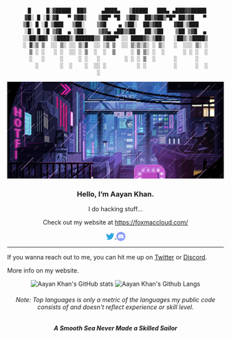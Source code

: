 <div align="center">

```
 █     █░▓█████  ██▓     ▄████▄   ▒█████   ███▄ ▄███▓▓█████
▓█░ █ ░█░▓█   ▀ ▓██▒    ▒██▀ ▀█  ▒██▒  ██▒▓██▒▀█▀ ██▒▓█   ▀
▒█░ █ ░█ ▒███   ▒██░    ▒▓█    ▄ ▒██░  ██▒▓██    ▓██░▒███   
░█░ █ ░█ ▒▓█  ▄ ▒██░    ▒▓▓▄ ▄██▒▒██   ██░▒██    ▒██ ▒▓█  ▄
░░██▒██▓ ░▒████▒░██████▒▒ ▓███▀ ░░ ████▓▒░▒██▒   ░██▒░▒████▒
░ ▓░▒ ▒  ░░ ▒░ ░░ ▒░▓  ░░ ░▒ ▒  ░░ ▒░▒░▒░ ░ ▒░   ░  ░░░ ▒░ ░
  ▒ ░ ░   ░ ░  ░░ ░ ▒  ░  ░  ▒     ░ ▒ ▒░ ░  ░      ░ ░ ░  ░
  ░   ░     ░     ░ ░   ░        ░ ░ ░ ▒  ░      ░      ░   
    ░       ░  ░    ░  ░░ ░          ░ ░         ░      ░  ░
                        ░                                   
```

![screen-gif](./assets/cp2221.gif)
 
 
### Hello, I’m Aayan Khan.

I do hacking stuff...

Check out my website at https://foxmaccloud.com/


<a href="https://x.com/AmnaIshtiaq14">
  <img align="center" alt="Aayan Khan | Twitter" width="21px" src="https://raw.githubusercontent.com/FoxMaccloud/FoxMaccloud/master/assets/twitter.svg" />
</a>
<a href="https://discord.gg/bjKUZ23xey">
  <img align="center" alt="Aayan Khan | Discord" width="21px" src="https://raw.githubusercontent.com/FoxMaccloud/FoxMaccloud/master/assets/discord-round.svg" />
</a>


</div>

---


<div align="left">

 If you wanna reach out to me, you can hit me up on [Twitter](https://x.com/AmnaIshtiaq14) or [Discord](https://discord.gg/bjKUZ23xey).

 More info on my website.

</div>

<div align="center">

 ![Aayan Khan's GitHub stats](https://github-readme-stats.vercel.app/api?username=Professordev786&show_icons=true&theme=tokyonight&line_height=33&bg_color=00000000&hide_title=true&hide_border=true&count_private=true&include_all_commits=true&enable_animations=true")
 ![Aayan Khan's Github Langs](https://github-readme-stats.vercel.app/api/top-langs/?username=Professordev786&langs_count=4&theme=tokyonight&line_height=35&bg_color=00000000&hide_title=true&hide_border=true&count_private=true&enable_animations=true&hide=cmake)
 ###### Note: Top languages is only a metric of the languages my public code consists of and doesn't reflect experience or skill level.
</div>

<!--
**FoxMaccloud/FoxMaccloud** is a ✨ _special_ ✨ repository because its `README.md` (this file) appears on your GitHub profile.

Here are some ideas to get you started:

- 🔭 I’m currently working on ...
- 🌱 I’m currently learning ...
- 👯 I’m looking to collaborate on ...
- 🤔 I’m looking for help with ...
- 💬 Ask me about ...
- 📫 How to reach me: ...
- 😄 Pronouns: ...
- ⚡ Fun fact: ...

-->
<div align="center">

##### A Smooth Sea Never Made a Skilled Sailor

</div>